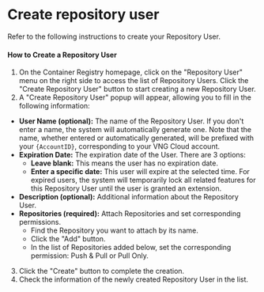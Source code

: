 # Create repository user

Refer to the following instructions to create your Repository User.

#### How to Create a Repository User

1. On the Container Registry homepage, click on the "Repository User" menu on the right side to access the list of Repository Users. Click the "Create Repository User" button to start creating a new Repository User.
2. A "Create Repository User" popup will appear, allowing you to fill in the following information:

* **User Name (optional):** The name of the Repository User. If you don't enter a name, the system will automatically generate one. Note that the name, whether entered or automatically generated, will be prefixed with your `{AccountID}`, corresponding to your VNG Cloud account.
* **Expiration Date:** The expiration date of the User. There are 3 options:
  * **Leave blank:** This means the user has no expiration date.
  * **Enter a specific date:** This user will expire at the selected time. For expired users, the system will temporarily lock all related features for this Repository User until the user is granted an extension.
* **Description (optional):** Additional information about the Repository User.
* **Repositories (required):** Attach Repositories and set corresponding permissions.
  * Find the Repository you want to attach by its name.
  * Click the "Add" button.
  * In the list of Repositories added below, set the corresponding permission: Push & Pull or Pull Only.

3. Click the "Create" button to complete the creation.
4. Check the information of the newly created Repository User in the list.
